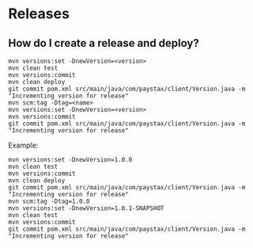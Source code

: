 # Releases

## How do I create a release and deploy?

	mvn versions:set -DnewVersion=<version>
	mvn clean test
	mvn versions:commit
	mvn clean deploy
	git commit pom.xml src/main/java/com/paystax/client/Version.java -m "Incrementing version for release"
	mvn scm:tag -Dtag=<name>
	mvn versions:set -DnewVersion=<version>
	mvn versions:commit
	git commit pom.xml src/main/java/com/paystax/client/Version.java -m "Incrementing version for release"

Example:

	mvn versions:set -DnewVersion=1.0.0
	mvn clean test
	mvn versions:commit
	mvn clean deploy
	git commit pom.xml src/main/java/com/paystax/client/Version.java -m "Incrementing version for release"
	mvn scm:tag -Dtag=1.0.0
	mvn versions:set -DnewVersion=1.0.1-SNAPSHOT
	mvn clean test
	mvn versions:commit
	git commit pom.xml src/main/java/com/paystax/client/Version.java -m "Incrementing version for release"
